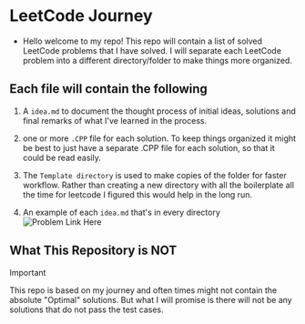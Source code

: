# LeetCode Journey

- Hello welcome to my repo! This repo will contain a list of solved
LeetCode problems that I have solved. I will separate each LeetCode
problem into a different directory/folder to make things more organized.

## Each file will contain the following

1. A `idea.md` to document the thought process of initial ideas,
solutions and final remarks of what I've learned in the process.

2. one or more `.CPP` file for each solution. To keep things organized
it might be best to just have a separate .CPP file for each solution,
so that it could be read easily.

3. The `Template directory` is used to make copies of the folder
for faster workflow. Rather than creating a new directory with
all the boilerplate all the time for leetcode I figured this
would help in the long run.

4. An example of each `idea.md` that's in every directory
![Problem Link Here](https://i.imgur.com/YwiDBy4.png)

## What This Repository is NOT

> [!IMPORTANT]
> This repo is based on my journey and often times might not contain the
  absolute "Optimal" solutions. But what I will promise is there will
  not be any solutions that do not pass the test cases.
